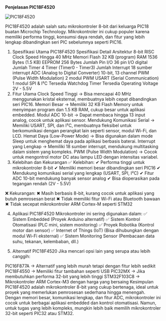 **Penjelasan PIC18F4520**


![PIC18F4520](https://github.com/user-attachments/assets/d80fa440-8d4d-4dea-a701-616b46f67765)


PIC18F4520 adalah salah satu mikrokontroler 8-bit dari keluarga PIC18 buatan Microchip Technology. Mikrokontroler ini cukup populer karena memiliki performa tinggi, konsumsi daya rendah, dan fitur yang lebih lengkap dibandingkan seri PIC sebelumnya seperti PIC16.

1. Spesifikasi Utama PIC18F4520
Spesifikasi	Detail
Arsitektur	8-bit RISC
Clock Speed	Hingga 40 MHz
Memori Flash	32 KB (program)
RAM	1536 Bytes (1.5 KB)
EEPROM	256 Bytes
Jumlah Pin I/O	36 pin I/O digital
Jumlah Timer	4 Timer (Timer0 - Timer3)
Jumlah Interrupt	18 sumber interrupt
ADC (Analog to Digital Converter)	10-bit, 13 channel
PWM (Pulse Width Modulation)	2 modul PWM
USART (Serial Communication)	1 modul
SPI & I²C	Tersedia
Watchdog Timer	Tersedia
Operating Voltage	2V - 5.5V
2. Fitur Utama
Clock Speed Tinggi → Bisa mencapai 40 MHz menggunakan kristal eksternal, membuatnya lebih cepat dibandingkan seri PIC16.
Memori Besar → Memiliki 32 KB Flash Memory untuk menyimpan program dan 1.5 KB RAM, cukup besar untuk aplikasi embedded.
Modul ADC 10-bit → Dapat membaca hingga 13 input analog, cocok untuk aplikasi sensor.
Mendukung Komunikasi Serial → Memiliki USART, SPI, dan I²C, membuatnya fleksibel untuk berkomunikasi dengan perangkat lain seperti sensor, modul Wi-Fi, dan LCD.
Hemat Daya (Low-Power Mode) → Bisa digunakan dalam mode Sleep untuk menghemat daya pada aplikasi berbasis baterai.
Interrupt yang Lengkap → Memiliki 18 sumber interrupt, mendukung multitasking dalam sistem yang kompleks.
PWM (Pulse Width Modulation) → Cocok untuk mengontrol motor DC atau lampu LED dengan intensitas variabel.
3. Kelebihan dan Kekurangan
✅ Kelebihan:
✔ Performa tinggi untuk mikrokontroler 8-bit
✔ Memiliki memori besar dibandingkan seri PIC16
✔ Mendukung komunikasi serial yang lengkap (USART, SPI, I²C)
✔ Fitur ADC 10-bit mendukung banyak sensor analog
✔ Bisa dioperasikan pada tegangan rendah (2V - 5.5V)

❌ Kekurangan:
✖ Masih berbasis 8-bit, kurang cocok untuk aplikasi yang butuh pemrosesan berat
✖ Tidak memiliki fitur Wi-Fi atau Bluetooth bawaan
✖ Tidak secepat mikrokontroler ARM Cortex-M seperti STM32

4. Aplikasi PIC18F4520
Mikrokontroler ini sering digunakan dalam:
✅ Sistem Embedded (Proyek Arduino alternatif)
✅ Sistem Kontrol Otomatisasi (PLC mini, sistem monitoring)
✅ Proyek Robotika (Kontrol motor dan sensor)
✅ Internet of Things (IoT) (Bisa dihubungkan dengan modul Wi-Fi eksternal)
✅ Sistem Monitoring Sensor (Pembacaan data suhu, tekanan, kelembaban, dll.)

5. Alternatif PIC18F4520
Jika mencari opsi lain yang serupa atau lebih canggih:

PIC16F877A → Alternatif yang lebih murah tetapi dengan fitur lebih sedikit
PIC18F4550 → Memiliki fitur tambahan seperti USB
PIC32MX → Jika membutuhkan performa 32-bit yang lebih tinggi
STM32F103C8 → Mikrokontroler ARM Cortex-M3 dengan harga yang bersaing
Kesimpulan
PIC18F4520 adalah mikrokontroler 8-bit yang cukup bertenaga, ideal untuk proyek yang memerlukan pemrosesan sederhana hingga menengah. Dengan memori besar, komunikasi lengkap, dan fitur ADC, mikrokontroler ini cocok untuk berbagai aplikasi embedded dan kontrol otomatisasi. Namun, untuk tugas yang lebih kompleks, mungkin lebih baik memilih mikrokontroler 32-bit seperti PIC32 atau STM32.
